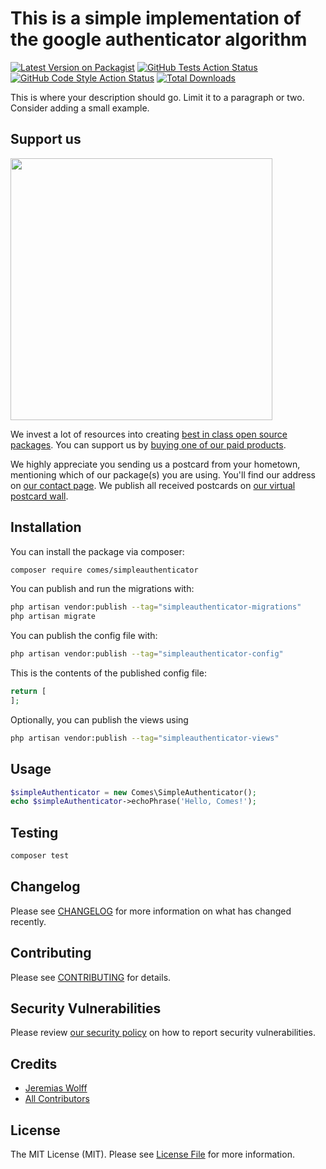# This is a simple implementation of the google authenticator algorithm

[![Latest Version on Packagist](https://img.shields.io/packagist/v/comes/simpleauthenticator.svg?style=flat-square)](https://packagist.org/packages/comes/simpleauthenticator)
[![GitHub Tests Action Status](https://img.shields.io/github/actions/workflow/status/comes/simpleauthenticator/run-tests.yml?branch=main&label=tests&style=flat-square)](https://github.com/comes/simpleauthenticator/actions?query=workflow%3Arun-tests+branch%3Amain)
[![GitHub Code Style Action Status](https://img.shields.io/github/actions/workflow/status/comes/simpleauthenticator/fix-php-code-style-issues.yml?branch=main&label=code%20style&style=flat-square)](https://github.com/comes/simpleauthenticator/actions?query=workflow%3A"Fix+PHP+code+style+issues"+branch%3Amain)
[![Total Downloads](https://img.shields.io/packagist/dt/comes/simpleauthenticator.svg?style=flat-square)](https://packagist.org/packages/comes/simpleauthenticator)

This is where your description should go. Limit it to a paragraph or two. Consider adding a small example.

## Support us

[<img src="https://github-ads.s3.eu-central-1.amazonaws.com/SimpleAuthenticator.jpg?t=1" width="419px" />](https://spatie.be/github-ad-click/SimpleAuthenticator)

We invest a lot of resources into creating [best in class open source packages](https://spatie.be/open-source). You can support us by [buying one of our paid products](https://spatie.be/open-source/support-us).

We highly appreciate you sending us a postcard from your hometown, mentioning which of our package(s) you are using. You'll find our address on [our contact page](https://spatie.be/about-us). We publish all received postcards on [our virtual postcard wall](https://spatie.be/open-source/postcards).

## Installation

You can install the package via composer:

```bash
composer require comes/simpleauthenticator
```

You can publish and run the migrations with:

```bash
php artisan vendor:publish --tag="simpleauthenticator-migrations"
php artisan migrate
```

You can publish the config file with:

```bash
php artisan vendor:publish --tag="simpleauthenticator-config"
```

This is the contents of the published config file:

```php
return [
];
```

Optionally, you can publish the views using

```bash
php artisan vendor:publish --tag="simpleauthenticator-views"
```

## Usage

```php
$simpleAuthenticator = new Comes\SimpleAuthenticator();
echo $simpleAuthenticator->echoPhrase('Hello, Comes!');
```

## Testing

```bash
composer test
```

## Changelog

Please see [CHANGELOG](CHANGELOG.md) for more information on what has changed recently.

## Contributing

Please see [CONTRIBUTING](CONTRIBUTING.md) for details.

## Security Vulnerabilities

Please review [our security policy](../../security/policy) on how to report security vulnerabilities.

## Credits

- [Jeremias Wolff](https://github.com/comes)
- [All Contributors](../../contributors)

## License

The MIT License (MIT). Please see [License File](LICENSE.md) for more information.
